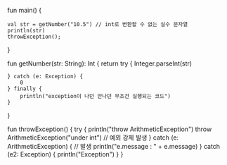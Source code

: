 fun main() {

    val str = getNumber("10.5") // int로 변환할 수 없는 실수 문자열
    println(str)
    throwException();
}

fun getNumber(str: String): Int {
    return try {
        Integer.parseInt(str)

    } catch (e: Exception) {
        0
    } finally {
        println("exception이 나던 안나던 무조건 실행되는 코드")
    }
}

fun throwException() {
    try {
        println("throw ArithmeticException")
        throw ArithmeticException("under int") // 예외 강제 발생
    } catch (e: ArithmeticException) { // 발생
        println("e.message : " + e.message)
    } catch (e2: Exception) {
        println("Exception")
    }
}
